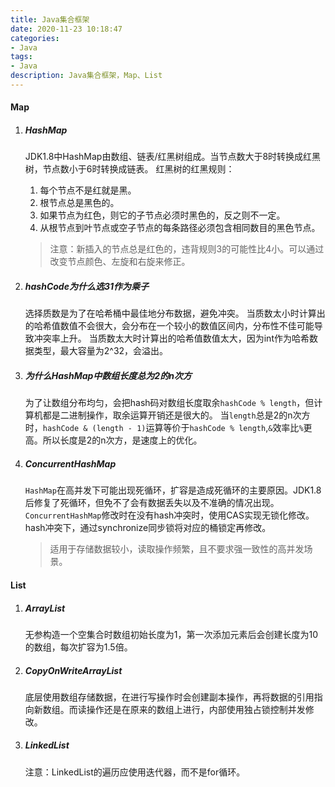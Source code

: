 ```yaml
---
title: Java集合框架
date: 2020-11-23 10:18:47
categories: 
- Java
tags:
- Java
description: Java集合框架，Map、List
---
```

#### Map

1. ##### HashMap
    JDK1.8中HashMap由数组、链表/红黑树组成。当节点数大于8时转换成红黑树，节点数小于6时转换成链表。
    红黑树的红黑规则：
    1. 每个节点不是红就是黑。
    2. 根节点总是黑色的。
    3. 如果节点为红色，则它的子节点必须时黑色的，反之则不一定。
    4. 从根节点到叶节点或空子节点的每条路径必须包含相同数目的黑色节点。

    > 注意：新插入的节点总是红色的，违背规则3的可能性比4小。可以通过改变节点颜色、左旋和右旋来修正。


1. ##### hashCode为什么选31作为乘子

    选择质数是为了在哈希桶中最佳地分布数据，避免冲突。
    当质数太小时计算出的哈希值数值不会很大，会分布在一个较小的数值区间内，分布性不佳可能导致冲突率上升。
    当质数太大时计算出的哈希值数值太大，因为int作为哈希数据类型，最大容量为2^32，会溢出。

2. ##### 为什么HashMap中数组长度总为2的n次方
   
    为了让数组分布均匀，会把hash码对数组长度取余`hashCode % length`，但计算机都是二进制操作，取余运算开销还是很大的。
    当`length`总是2的n次方时，`hashCode & (length - 1)`运算等价于`hashCode % length`,`&`效率比`%`更高。所以长度是2的n次方，是速度上的优化。

3. ##### ConcurrentHashMap

    `HashMap`在高并发下可能出现死循环，扩容是造成死循环的主要原因。JDK1.8后修复了死循环，但免不了会有数据丢失以及不准确的情况出现。
    `ConcurrentHashMap`修改时在没有hash冲突时，使用CAS实现无锁化修改。hash冲突下，通过synchronize同步锁将对应的桶锁定再修改。

    > 适用于存储数据较小，读取操作频繁，且不要求强一致性的高并发场景。

#### List

1. ##### ArrayList
    
    无参构造一个空集合时数组初始长度为1，第一次添加元素后会创建长度为10的数组，每次扩容为1.5倍。

2. ##### CopyOnWriteArrayList

    底层使用数组存储数据，在进行写操作时会创建副本操作，再将数据的引用指向新数组。而读操作还是在原来的数组上进行，内部使用独占锁控制并发修改。

3. ##### LinkedList

    注意：LinkedList的遍历应使用迭代器，而不是for循环。